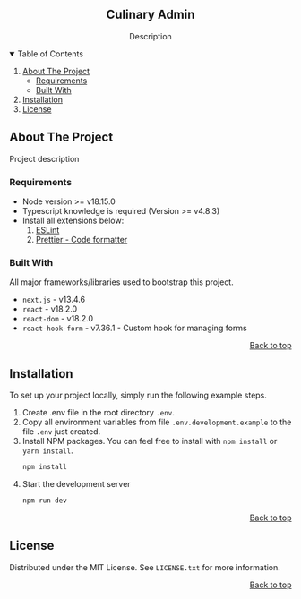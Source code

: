 <a name="readme-top"></a>

<!-- INTRODUCTION -->
<div align="center">
  <h2 align="center">Culinary Admin</h2>
  <p align="center">
    Description
  </p>
</div>

<!-- TABLE OF CONTENTS -->
<details open>
  <summary>Table of Contents</summary>
  <ol>
    <li>
      <a href="#about-the-project">About The Project</a>
      <ul>
        <li><a href="#requirements">Requirements</a></li>
        <li><a href="#built-with">Built With</a></li>
      </ul>
    </li>
    <li>
      <a href="#installation">Installation</a>
    </li>
    <li>
      <a href="#license">License</a>
    </li>
  </ol>
</details>

<!-- ABOUT THE PROJECT -->

## About The Project

Project description

### Requirements

- Node version >= v18.15.0
- Typescript knowledge is required (Version >= v4.8.3)
- Install all extensions below:
  1. [ESLint](https://marketplace.visualstudio.com/items?itemName=dbaeumer.vscode-eslint)
  2. [Prettier - Code formatter](https://marketplace.visualstudio.com/items?itemName=esbenp.prettier-vscode)

### Built With

All major frameworks/libraries used to bootstrap this project.

- `next.js` - v13.4.6
- `react` - v18.2.0
- `react-dom` - v18.2.0
- `react-hook-form` - v7.36.1 - Custom hook for managing forms

<p align="right"><a href="#readme-top">Back to top</a></p>

<!-- INSTALLATION -->

## Installation

To set up your project locally, simply run the following example steps.

1. Create .env file in the root directory `.env`.
2. Copy all environment variables from file `.env.development.example` to the file `.env` just created.
3. Install NPM packages. You can feel free to install with `npm install` or `yarn install`.
   ```sh
   npm install
   ```
4. Start the development server
   ```sh
   npm run dev
   ```

<p align="right"><a href="#readme-top">Back to top</a></p>

<!-- LICENSE -->

## License

Distributed under the MIT License. See `LICENSE.txt` for more information.

<p align="right"><a href="#readme-top">Back to top</a></p>
